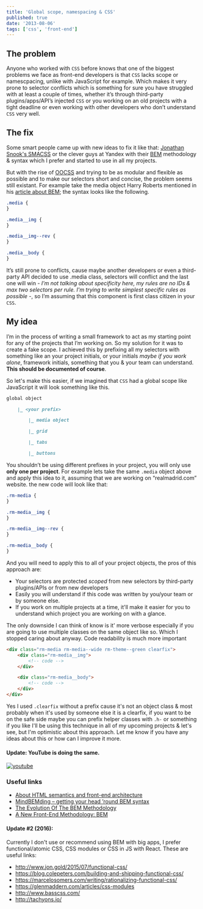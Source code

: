 ```yaml
---
title: 'Global scope, namespacing & CSS'
published: true
date: '2013-08-06'
tags: ['css', 'front-end']
---
```


## The problem

Anyone who worked with `CSS` before knows that one of the biggest problems we
face as front-end developers is that `CSS` lacks scope or namescpacing, unlike
with JavaScript for example. Which makes it very prone to selector conflicts
which is something for sure you have struggled with at least a couple of times,
whether it’s through third-party plugins/apps/API’s injected `CSS` or you
working on an old projects with a tight deadline or even working with other
developers who don’t understand `CSS` very well.

<!-- more -->

## The fix

Some smart people came up with new ideas to fix it like that:
[Jonathan Snook's SMACSS](http://smacss.com/book/categorizing) or the clever
guys at Yandex with their [BEM](http://bem.info/method/) methodology & syntax
which I prefer and started to use in all my projects.

But with the rise of [OOCSS](http://oocss.org/) and trying to be as modular and
flexible as possible and to make our selectors short and concise, the problem
seems still existant. For example take the media object Harry Roberts mentioned
in his
[article about BEM](http://csswizardry.com/2013/01/mindbemding-getting-your-head-round-bem-syntax/); the
syntax looks like the following.

```css
.media {
}

.media__img {
}

.media__img--rev {
}

.media__body {
}
```

It’s still prone to conflicts, cause maybe another developers or even a
third-party API decided to use .media class, selectors will conflict and the
last one will win - _I’m not talking about specificity here, my rules are no IDs
& max two selectors per rule. I'm trying to write simplest specific rules as
possible -_, so I’m assuming that this component is first class citizen in your
`CSS`.

## My idea

I’m in the process of writing a small framework to act as my starting point for
any of the projects that I’m working on. So my solution for it was to create a
fake scope. I achieved this by prefixing all my selectors with something like an
your project initials, or your initials _maybe if you work alone_, framework
initials, something that you &amp; your team can understand. **This should be
documented of course**.

So let's make this easier, if we imagined that `CSS` had a global scope like
JavaScript it will look something like this.

```md
global object

    |_ <your prefix>

        |_ media object

        |_ grid

        |_ tabs

        |_ buttons
```

You shouldn’t be using different prefixes in your project, you will only use
**only one per project**. For example lets take the same `.media` object above
and apply this idea to it, assuming that we are working on “realmadrid.com”
website. the new code will look like that:

```css
.rm-media {
}

.rm-media__img {
}

.rm-media__img--rev {
}

.rm-media__body {
}
```

And you will need to apply this to all of your project objects, the pros of this
approach are:

- Your selectors are protected _scoped_ from new selectors by third-party
  plugins/APIs or from new developers
- Easily you will understand if this code was written by you/your team or by
  someone else.
- If you work on multiple projects at a time, it'll make it easier for you to
  understand which project you are working on with a glance.

The only downside I can think of know is it' more verbose especially if you are
going to use multiple classes on the same object like so. Which I stopped caring
about anyway. Code readability is much more important

```html
<div class="rm-media rm-media--wide rm-theme--green clearfix">
	<div class="rm-media__img">
		<!-- code -->
	</div>

	<div class="rm-media__body">
		<!-- code -->
	</div>
</div>
```

Yes I used `.clearfix` without a prefix cause it's not an object class &amp;
most probably when it's used by someone else it is a clearfix, if you want to be
on the safe side maybe you can prefix helper classes with `.h-` or something if
you like I'll be using this technique in all of my upcoming projects &amp; let's
see, but I'm optimistic about this approach. Let me know if you have any ideas
about this or how can I improve it more.

#### Update: YouTube is doing the same.

<a href="/img/youtube.png">
  <img src="/img/youtube.png" alt="youtube" class="aligncenter size-medium wp-image-937" />
</a>

### Useful links

- [About HTML semantics and front-end architecture](http://nicolasgallagher.com/about-html-semantics-front-end-architecture/)
- [MindBEMding – getting your head ’round BEM syntax](http://csswizardry.com/2013/01/mindbemding-getting-your-head-round-bem-syntax/)
- [The Evolution Of The BEM Methodology](http://coding.smashingmagazine.com/2013/02/21/the-history-of-the-bem-methodology/)
- [A New Front-End Methodology: BEM](http://coding.smashingmagazine.com/2012/04/16/a-new-front-end-methodology-bem/)

#### Update #2 (2016):

Currently I don't use or recommend using BEM with big apps, I prefer
functional/atomic CSS, CSS modules or CSS in JS with React. These are useful
links:

- http://www.jon.gold/2015/07/functional-css/
- https://blog.colepeters.com/building-and-shipping-functional-css/
- https://marcelosomers.com/writing/rationalizing-functional-css/
- https://glenmaddern.com/articles/css-modules
- http://www.basscss.com/
- http://tachyons.io/
